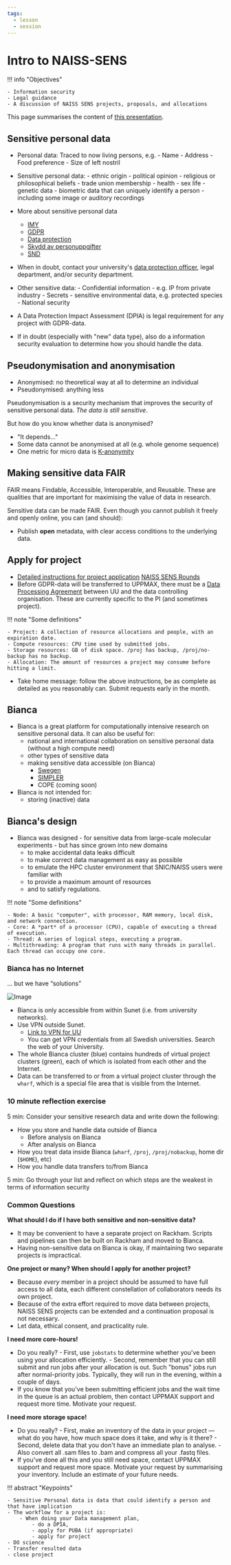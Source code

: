 ```yaml
---
tags:
  - lesson
  - session
---
```


# Intro to NAISS-SENS

!!! info "Objectives"

    - Information security
    - Legal guidance
    - A discussion of NAISS SENS projects, proposals, and allocations

This page summarises the content of
[this presentation](https://github.com/UPPMAX/bianca_workshops/blob/main/docs/beginner/presentations/bianca_legal_and_admin.pdf).

## Sensitive personal data

- Personal data: Traced to now living persons, e.g.
        - Name
        - Address
        - Food preference
        - Size of left nostril

- Sensitive personal data:
        - ethnic origin
        - political opinion
        - religious or philosophical beliefs
        - trade union membership
        - health
        - sex life
        - genetic data
        - biometric data that can uniquely identify a person
                - including some image or auditory recordings

- More about sensitive personal data
    - [IMY](https://www.imy.se/en/)
    - [GDPR](https://www.gdpr.eu/)
    - [Data protection](https://ec.europa.eu/info/law/law-topic/data-protection_en)
    - [Skydd av personuppgifter](https://ec.europa.eu/info/law/law-topic/data-protection_sv)
    - [SND](https://snd.gu.se/sv/hantera-data/planera/forskningsdata-med-personuppgifter)

- When in doubt, contact your university's [data protection officer](https://www.uu.se/en/centre/uppmax/get-started/create-account-and-apply-for-project/apply-for-projects/applying-for-naiss-sens-project/sensitive--data), legal department, and/or security department.

- Other sensitive data:
        - Confidential information
                - e.g. IP from private industry
        - Secrets
                - sensitive environmental data, e.g. protected species
        - National security

- A Data Protection Impact Assessment (DPIA) is legal requirement for any project with GDPR-data.

- If in doubt (especially with "new" data type), also do a information security evaluation to determine how you should handle the data.

## Pseudonymisation and anonymisation

- Anonymised: no theoretical way at all to determine an individual
- Pseudonymised: anything less

Pseudonymisation is a security mechanism that improves the security of sensitive personal data. *The data is still sensitive*.

But how do you know whether data is anonymised?

- "It depends..."
- Some data cannot be anonymised at all (e.g. whole genome sequence)
- One metric for micro data is [K-anonymity](https://en.wikipedia.org/wiki/K-anonymity)

## Making sensitive data FAIR

FAIR means Findable, Accessible, Interoperable, and Reusable. These are qualities that are important for maximising the value of data in research.

Sensitive data can be made FAIR. Even though you cannot publish it freely and openly online, you can (and should):

- Publish **open** metadata, with clear access conditions to the underlying data.


## Apply for project

- [Detailed instructions for project application](https://www.uu.se/en/centre/uppmax/get-started/create-account-and-apply-for-project/apply-for-projects/applying-for-naiss-sens-project)
[NAISS SENS Rounds](https://supr.naiss.se/round/open_or_pending_type/?type=NAISS+SENS)
- Before GDPR-data will be transferred to UPPMAX, there must be a [Data Processing Agreement](https://www.uu.se/en/centre/uppmax/get-started/create-account-and-apply-for-project/apply-for-projects/applying-for-naiss-sens-project/puba) between UU and the data controlling organisation. These are currently specific to the PI (and sometimes project).

!!! note "Some definitions"

    - Project: A collection of resource allocations and people, with an expiration date.
    - Compute resources: CPU time used by submitted jobs.
    - Storage resources: GB of disk space. /proj has backup, /proj/no-backup has no backup.
    - Allocation: The amount of resources a project may consume before hitting a limit.

- Take home message: follow the above instructions, be as complete as detailed as you reasonably can. Submit requests early in the month.


## Bianca

- Bianca is a great platform for computationally intensive research on sensitive personal data. It can also be useful for:
    - national and international collaboration on sensitive personal data (without a high compute need)
    - other types of sensitive data
    - making sensitive data accessible (on Bianca)
        - [Swegen](https://snd.gu.se/en/catalogue/study/ext0285)
        - [SIMPLER](https://www.simpler4health.se/)
        - COPE (coming soon)
- Bianca is not intended for:
    - storing (inactive) data


## Bianca's design

- Bianca was designed
        - for sensitive data from large-scale molecular experiments
                - but has since grown into new domains
    - to make accidental data leaks difficult
    - to make correct data management as easy as possible
    - to emulate the HPC cluster environment that SNIC/NAISS users were familiar with
    - to provide a maximum amount of resources
    - and to satisfy regulations.

!!! note "Some definitions"

    - Node: A basic "computer", with processor, RAM memory, local disk, and network connection.
    - Core: A *part* of a processor (CPU), capable of executing a thread of execution.
    - Thread: A series of logical steps, executing a program.
    - Multithreading: A program that runs with many threads in parallel. Each thread can occupy one core.


### Bianca has no Internet

... but we have “solutions”

![Image](./img/biancaorganisation-01.png)

- Bianca is only accessible from within Sunet (i.e. from university networks).
- Use VPN outside Sunet.
    - [Link to VPN for UU](https://www.uu.se/en/staff/service-and-tools/tools-and-guides/connect-to-the-network-remotely/connect-using-the-universitys-vpn-service)
    - You can get VPN credentials from all Swedish universities. Search the web of your University.
- The whole Bianca cluster (blue) contains hundreds of virtual project clusters (green), each of which is isolated from each other and the Internet.
- Data can be transferred to or from a virtual project cluster through the ``wharf``, which is a special file area that is visible from the Internet.

### 10 minute reflection exercise

5 min: Consider your sensitive research data and write down the following:

- How you store and handle data outside of Bianca
    - Before analysis on Bianca
    - After analysis on Bianca
- How you treat data inside Bianca (``wharf``, ``/proj``, ``/proj/nobackup``, home dir (``$HOME``), etc)
- How you handle data transfers to/from Bianca

5 min: Go through your list and reflect on which steps are the weakest in terms of information security


### Common Questions

**What should I do if I have both sensitive and non-sensitive data?**

- It may be convenient to have a separate project on Rackham. Scripts and pipelines can then be built on Rackham and moved to Bianca.
- Having non-sensitive data on Bianca is okay, if maintaining two separate projects is impractical.

**One project or many? When should I apply for another project?**

- Because *every* member in a project should be assumed to have full access to all data, each different constellation of collaborators needs its own project.
- Because of the extra effort required to move data between projects, NAISS SENS projects can be extended and a continuation proposal is not necessary.
- Let data, ethical consent, and practicality rule.

**I need more core-hours!**

- Do you really?
        - First, use ``jobstats`` to determine whether you've been using your allocation efficiently.
        - Second, remember that you can still submit and run jobs after your allocation is out. Such "bonus" jobs run after normal-priority jobs. Typically, they will run in the evening, within a couple of days.
- If you know that you've been submitting efficient jobs and the wait time in the queue is an actual problem, then contact UPPMAX support and request more time. Motivate your request.

**I need more storage space!**

- Do you really?
        - First, make an inventory of the data in your project — what do you have, how much space does it take, and why is it there?
        - Second, delete data that you don't have an immediate plan to analyse.
        - Also convert all .sam files to .bam and compress all your .fastq files.
- If you've done all this and you still need space, contact UPPMAX support and request more space. Motivate your request by summarising your inventory. Include an estimate of your future needs.

!!! abstract "Keypoints"

    - Sensitive Personal data is data that could identify a person and that have implication
    - The workflow for a project is:
        - When doing your Data management plan,
            - do a DPIA,
            - apply for PUBA (if appropriate)
            - apply for project
    - DO science
    - Transfer resulted data
    - close project
